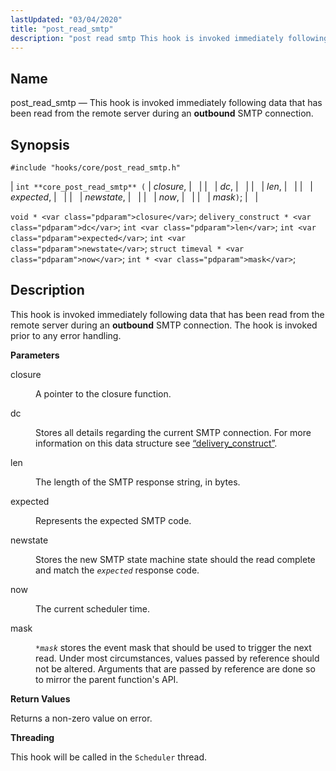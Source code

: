 ```yaml
---
lastUpdated: "03/04/2020"
title: "post_read_smtp"
description: "post read smtp This hook is invoked immediately following data that has been read from the remote server during an outbound SMTP connection int core post read smtp closure dc len expected newstate now mask void closure delivery construct dc int len int expected int newstate struct timeval now int..."
---
```


<a name="hooks.core.post_read_smtp"></a> 
## Name

post_read_smtp — This hook is invoked immediately following data that has been read from the remote server during an **outbound** SMTP connection.

## Synopsis

`#include "hooks/core/post_read_smtp.h"`

| `int **core_post_read_smtp** (` | <var class="pdparam">closure</var>, |   |
|   | <var class="pdparam">dc</var>, |   |
|   | <var class="pdparam">len</var>, |   |
|   | <var class="pdparam">expected</var>, |   |
|   | <var class="pdparam">newstate</var>, |   |
|   | <var class="pdparam">now</var>, |   |
|   | <var class="pdparam">mask</var>`)`; |   |

`void * <var class="pdparam">closure</var>`;
`delivery_construct * <var class="pdparam">dc</var>`;
`int <var class="pdparam">len</var>`;
`int <var class="pdparam">expected</var>`;
`int <var class="pdparam">newstate</var>`;
`struct timeval * <var class="pdparam">now</var>`;
`int * <var class="pdparam">mask</var>`;<a name="idp31291520"></a> 
## Description

This hook is invoked immediately following data that has been read from the remote server during an **outbound** SMTP connection. The hook is invoked prior to any error handling.

**<a name="idp31293584"></a> Parameters**

<dl class="variablelist">

<dt>closure</dt>

<dd>

A pointer to the closure function.

</dd>

<dt>dc</dt>

<dd>

Stores all details regarding the current SMTP connection. For more information on this data structure see [“delivery_construct”](/momentum/3/3-api/structs-delivery-construct).

</dd>

<dt>len</dt>

<dd>

The length of the SMTP response string, in bytes.

</dd>

<dt>expected</dt>

<dd>

Represents the expected SMTP code.

</dd>

<dt>newstate</dt>

<dd>

Stores the new SMTP state machine state should the read complete and match the *`expected`* response code.

</dd>

<dt>now</dt>

<dd>

The current scheduler time.

</dd>

<dt>mask</dt>

<dd>

*`*mask`* stores the event mask that should be used to trigger the next read. Under most circumstances, values passed by reference should not be altered. Arguments that are passed by reference are done so to mirror the parent function's API.

</dd>

</dl>

**<a name="idp31309152"></a> Return Values**

Returns a non-zero value on error.

**<a name="idp31310016"></a> Threading**

This hook will be called in the `Scheduler` thread.